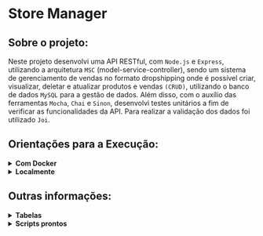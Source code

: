 # Store Manager

## Sobre o projeto:

Neste projeto desenvolvi uma API RESTful, com `Node.js` e `Express`, utilizando a arquitetura `MSC` (model-service-controller), sendo um sistema de gerenciamento de vendas no formato dropshipping onde é possível criar, visualizar, deletar e atualizar produtos e vendas `(CRUD)`, utilizando o banco de dados `MySQL` para a gestão de dados. Além disso, com o auxílio das ferramentas `Mocha`, `Chai` e `Sinon`, desenvolvi testes unitários a fim de verificar as funcionalidades da API. Para realizar a validação dos dados foi utilizado `Joi`. 

## Orientações para a Execução:

<details>
  <summary><strong>Com Docker</strong></summary><br />
  
  - Execute o serviço `node` com o comando `docker-compose up -d`, para inicializar o container `store_manager` e outro chamado `store_manager_db`.
  - Rode o comando `docker exec -it store_manager bash` para acessar o terminal interativo do container.
  - Instale as dependências com `npm install` .
</details>

<details>
  <summary><strong>Localmente</strong></summary><br />
  
  - Necessário o `node` instalado.
  - Instale as dependências com `npm install`.
</details>

## Outras informações:

<details>
  <summary><strong>Tabelas</strong></summary><br />
  
  O banco possui três tabelas:
  - A tabela `products`, com os atributos `id` e `name`;
  - A tabela `sales`, com os atributos `id` e `date`;
  - A tabela `sales_products`, com os atributos `sale_id`, `product_id` e `quantity`;
  - O script de criação do banco de dados pode ser visto [aqui](migration.sql);
  - O script que popula o banco de dados pode ser visto [aqui](seed.sql);
</details>

<details>
  <summary><strong>Scripts prontos</strong></summary><br />
  
 - Para criar o banco de dados e gerar as tabelas:
  ```sh
    npm run migration
  ```

  - Para limpar e popular o banco de dados:
  ```sh
    npm run seed
  ```

  - Para iniciar o servidor Node:
  ```sh
    npm start
  ```

  - Para iniciar o servidor Node com nodemon:
  ```sh
    npm run debug
  ```

  - Para executar os testes de unidade:
  ```sh
    npm run test:mocha
  ```

  - Para executar o linter:
  ```sh
    npm run lint
  ```
</details>

